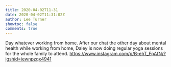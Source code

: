 ```yaml
---
title: 2020-04-02T11-31
date: 2020-04-02T11:31:02Z
author: Lee Turner
showtoc: false
comments: true
---
```


Day whatever working from home. After our chat the other day about mental health while working from home, Daley is now doing regular yoga sessions for the whole family to attend. https://www.instagram.com/p/B-ehT_FpAfN/?igshid=iewnpzqx4941

